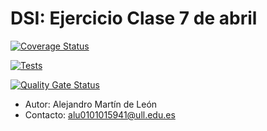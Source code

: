 # DSI: Ejercicio Clase 7 de abril

[![Coverage Status](https://coveralls.io/repos/github/amarleo/DSI-PE-7abril-amarleo/badge.svg?branch=master)](https://coveralls.io/github/amarleo/DSI-PE-7abril-amarleo?branch=master)

[![Tests](https://github.com/amarleo/DSI-PE-7abril-amarleo/actions/workflows/node.js.yml/badge.svg)](https://github.com/amarleo/DSI-PE-7abril-amarleo/actions/workflows/node.js.yml)

[![Quality Gate Status](https://sonarcloud.io/api/project_badges/measure?project=amarleo_DSI-PE-7abril-amarleo&metric=alert_status)](https://sonarcloud.io/summary/new_code?id=amarleo_DSI-PE-7abril-amarleo)

- Autor: Alejandro Martín de León
- Contacto: alu0101015941@ull.edu.es
  